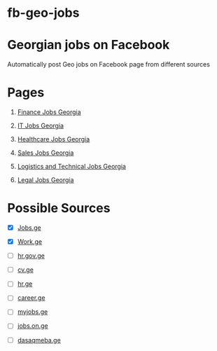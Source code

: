 # fb-geo-jobs


# Georgian jobs on Facebook  


 Automatically post Geo jobs on Facebook page from different sources


 # Pages
 1. [Finance Jobs Georgia](https://www.facebook.com/Finance-Jobs-Georgia-546487785704283/notifications/)  

 
1. [IT Jobs Georgia](https://m.facebook.com/it.jobs.georgia/?ref=m_notif&notif_t=page_fan&notif_id=1513417791792385)  

1. [Healthcare Jobs Georgia](https://www.facebook.com/Healthcare-Jobs-Georgia-2050702558550269/?ref=bookmarks)

1. [Sales Jobs Georgia](https://www.facebook.com/Sales-Jobs-Georgia-1370300953097362/?ref=bookmarks)

1. [Logistics  and Technical Jobs Georgia ](https://www.facebook.com/Logistics-and-Technical-Jobs-Georgia-402984570136030/)


1. [Legal Jobs Georgia](https://www.facebook.com/Legal-Jobs-Georgia-188338208413379/)

# Possible Sources 
- [x]  [Jobs.ge](http://www.Jobs.ge)
- [x]  [Work.ge](http://www.work.ge)  
- [ ]  [hr.gov.ge](http://www.hr.gov.ge)  
- [ ]  [cv.ge](http://www.cv,ge)  
- [ ]  [hr.ge](http://www.hr.ge)  
- [ ]  [career.ge](http://www.career.ge) 
- [ ]  [myjobs.ge](http://www.myjobs.ge)  
- [ ]  [jobs.on.ge](http://www.jobs.on.ge)  
- [ ]  [dasaqmeba.ge](http://www.dasaqmeba.ge)  



